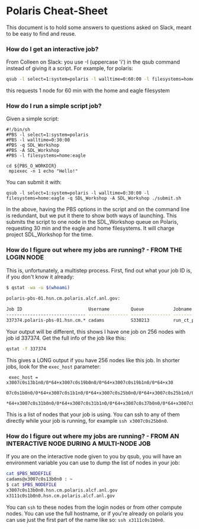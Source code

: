 # Polaris Cheat-Sheet

This document is to hold some answers to questions asked on Slack, meant to be easy to find and reuse.

### How do I get an interactive job?

From Colleen on Slack: you use -I (uppercase 'i')  in the qsub command instead of giving it a script. For example, for polaris: 
```bash
qsub -l select=1:system=polaris -l walltime=0:60:00 -l filesystems=home:eagle -q SDL_Workshop -A SDL_Workshop -I  
```
this requests 1 node for 60 min with the home and eagle filesystem

### How do I run a simple script job?

Given a simple script:
```
#!/bin/sh
#PBS -l select=1:system=polaris
#PBS -l walltime=0:30:00
#PBS -q SDL_Workshop 
#PBS -A SDL_Workshop
#PBS -l filesystems=home:eagle

cd ${PBS_O_WORKDIR}
 mpiexec -n 1 echo "Hello!"
 ```
 You can submit it with:

```
qsub -l select=1:system=polaris -l walltime=0:30:00 -l filesystems=home:eagle -q SDL_Workshop -A SDL_Workshop ./submit.sh
```

In the above, having the PBS options in the script and on the command line is redundant, but we put it there to show both ways of launching. This submits the script to one node in the SDL_Workshop queue on Polaris, requesting 30 min and the eagle and home filesystems. It will charge project SDL_Workshop for the time.

### How do I figure out where my jobs are running? - FROM THE LOGIN NODE

This is, unfortunately, a multistep process.  First, find out what your job ID is, if you don't know it already:

```bash
$ qstat -wa -u $(whoami)

polaris-pbs-01.hsn.cm.polaris.alcf.anl.gov: 
                                                                                                   Req'd  Req'd   Elap
Job ID                         Username        Queue           Jobname         SessID   NDS  TSK   Memory Time  S Time
------------------------------ --------------- --------------- --------------- -------- ---- ----- ------ ----- - -----
337374.polaris-pbs-01.hsn.cm.* cadams          S330213         run_ct_pytorch*    49036  256 16384    --  00:30 R 00:07
```

Your output will be different, this shows I have one job on 256 nodes with job id 337374.  Get the full info of the job like this:

```bash
qstat -f 337374
```

This gives a LONG output if you have 256 nodes like this job.  In shorter jobs, look for the `exec_host` parameter:

```
 exec_host = x3007c0s13b1n0/0*64+x3007c0s19b0n0/0*64+x3007c0s19b1n0/0*64+x30
	07c0s1b0n0/0*64+x3007c0s1b1n0/0*64+x3007c0s25b0n0/0*64+x3007c0s25b1n0/0
	*64+x3007c0s31b0n0/0*64+x3007c0s31b1n0/0*64+x3007c0s37b0n0/0*64+x3007c0
```

This is a list of nodes that your job is using.  You can ssh to any of them directly while your job is running, for example `ssh x3007c0s25b0n0`.

### How do I figure out where my jobs are running? - FROM AN INTERACTIVE NODE DURING A MULTI-NODE JOB

If you are on the interactive node given to you by qsub, you will have an environment variable you can use to dump the list of nodes in your job:

```bash
cat $PBS_NODEFILE
cadams@x3007c0s13b0n0 : ~
$ cat $PBS_NODEFILE
x3007c0s13b0n0.hsn.cm.polaris.alcf.anl.gov
x3111c0s1b0n0.hsn.cm.polaris.alcf.anl.gov
```

You can `ssh` to these nodes from the login nodes or from other compute nodes.  You can use the full hostname, or if you're already on polaris you can use just the first part of the name like so: `ssh x3111c0s1b0n0`.
